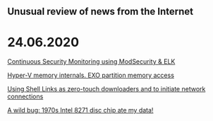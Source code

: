 ## Unusual review of news from the Internet

# 24.06.2020

[Continuous Security Monitoring using ModSecurity & ELK](https://www.notsosecure.com/continuous-security-monitoring/)

[Hyper-V memory internals. EXO partition memory access](https://hvinternals.blogspot.com/2020/06/hyper-v-memory-internals-exo-partition.html)

[Using Shell Links as zero-touch downloaders and to initiate network connections](https://isc.sans.edu/diary/Using+Shell+Links+as+zero-touch+downloaders+and+to+initiate+network+connections/26276)

[A wild bug: 1970s Intel 8271 disc chip ate my data!](https://scarybeastsecurity.blogspot.com/2020/06/a-wild-bug-1970s-intel-8271-disc-chip.html)
